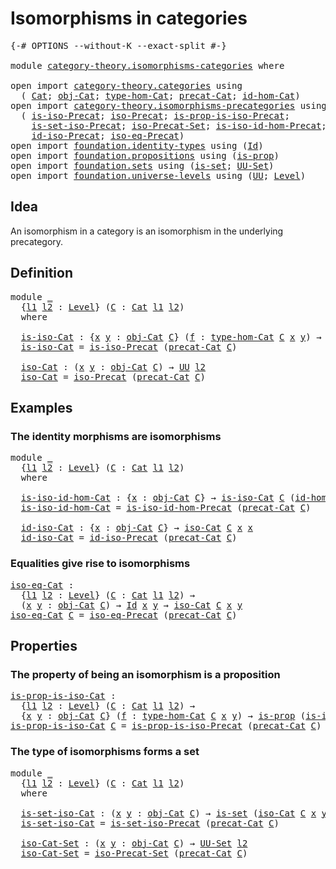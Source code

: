 # Isomorphisms in categories

<pre class="Agda"><a id="39" class="Symbol">{-#</a> <a id="43" class="Keyword">OPTIONS</a> <a id="51" class="Pragma">--without-K</a> <a id="63" class="Pragma">--exact-split</a> <a id="77" class="Symbol">#-}</a>

<a id="82" class="Keyword">module</a> <a id="89" href="category-theory.isomorphisms-categories.html" class="Module">category-theory.isomorphisms-categories</a> <a id="129" class="Keyword">where</a>

<a id="136" class="Keyword">open</a> <a id="141" class="Keyword">import</a> <a id="148" href="category-theory.categories.html" class="Module">category-theory.categories</a> <a id="175" class="Keyword">using</a>
  <a id="183" class="Symbol">(</a> <a id="185" href="category-theory.categories.html#2099" class="Function">Cat</a><a id="188" class="Symbol">;</a> <a id="190" href="category-theory.categories.html#2299" class="Function">obj-Cat</a><a id="197" class="Symbol">;</a> <a id="199" href="category-theory.categories.html#2429" class="Function">type-hom-Cat</a><a id="211" class="Symbol">;</a> <a id="213" href="category-theory.categories.html#2249" class="Function">precat-Cat</a><a id="223" class="Symbol">;</a> <a id="225" href="category-theory.categories.html#3048" class="Function">id-hom-Cat</a><a id="235" class="Symbol">)</a>
<a id="237" class="Keyword">open</a> <a id="242" class="Keyword">import</a> <a id="249" href="category-theory.isomorphisms-precategories.html" class="Module">category-theory.isomorphisms-precategories</a> <a id="292" class="Keyword">using</a>
  <a id="300" class="Symbol">(</a> <a id="302" href="category-theory.isomorphisms-precategories.html#1339" class="Function">is-iso-Precat</a><a id="315" class="Symbol">;</a> <a id="317" href="category-theory.isomorphisms-precategories.html#3057" class="Function">iso-Precat</a><a id="327" class="Symbol">;</a> <a id="329" href="category-theory.isomorphisms-precategories.html#2511" class="Function">is-prop-is-iso-Precat</a><a id="350" class="Symbol">;</a>
    <a id="356" href="category-theory.isomorphisms-precategories.html#6041" class="Function">is-set-iso-Precat</a><a id="373" class="Symbol">;</a> <a id="375" href="category-theory.isomorphisms-precategories.html#6238" class="Function">iso-Precat-Set</a><a id="389" class="Symbol">;</a> <a id="391" href="category-theory.isomorphisms-precategories.html#4425" class="Function">is-iso-id-hom-Precat</a><a id="411" class="Symbol">;</a>
    <a id="417" href="category-theory.isomorphisms-precategories.html#4737" class="Function">id-iso-Precat</a><a id="430" class="Symbol">;</a> <a id="432" href="category-theory.isomorphisms-precategories.html#5178" class="Function">iso-eq-Precat</a><a id="445" class="Symbol">)</a>
<a id="447" class="Keyword">open</a> <a id="452" class="Keyword">import</a> <a id="459" href="foundation.identity-types.html" class="Module">foundation.identity-types</a> <a id="485" class="Keyword">using</a> <a id="491" class="Symbol">(</a><a id="492" href="foundation-core.identity-types.html#1754" class="Datatype">Id</a><a id="494" class="Symbol">)</a>
<a id="496" class="Keyword">open</a> <a id="501" class="Keyword">import</a> <a id="508" href="foundation.propositions.html" class="Module">foundation.propositions</a> <a id="532" class="Keyword">using</a> <a id="538" class="Symbol">(</a><a id="539" href="foundation-core.propositions.html#1296" class="Function">is-prop</a><a id="546" class="Symbol">)</a>
<a id="548" class="Keyword">open</a> <a id="553" class="Keyword">import</a> <a id="560" href="foundation.sets.html" class="Module">foundation.sets</a> <a id="576" class="Keyword">using</a> <a id="582" class="Symbol">(</a><a id="583" href="foundation-core.sets.html#1100" class="Function">is-set</a><a id="589" class="Symbol">;</a> <a id="591" href="foundation-core.sets.html#1177" class="Function">UU-Set</a><a id="597" class="Symbol">)</a>
<a id="599" class="Keyword">open</a> <a id="604" class="Keyword">import</a> <a id="611" href="foundation.universe-levels.html" class="Module">foundation.universe-levels</a> <a id="638" class="Keyword">using</a> <a id="644" class="Symbol">(</a><a id="645" href="foundation-core.universe-levels.html#222" class="Primitive">UU</a><a id="647" class="Symbol">;</a> <a id="649" href="Agda.Primitive.html#597" class="Postulate">Level</a><a id="654" class="Symbol">)</a>
</pre>
## Idea

An isomorphism in a category is an isomorphism in the underlying precategory.

## Definition

<pre class="Agda"><a id="772" class="Keyword">module</a> <a id="779" href="category-theory.isomorphisms-categories.html#779" class="Module">_</a>
  <a id="783" class="Symbol">{</a><a id="784" href="category-theory.isomorphisms-categories.html#784" class="Bound">l1</a> <a id="787" href="category-theory.isomorphisms-categories.html#787" class="Bound">l2</a> <a id="790" class="Symbol">:</a> <a id="792" href="Agda.Primitive.html#597" class="Postulate">Level</a><a id="797" class="Symbol">}</a> <a id="799" class="Symbol">(</a><a id="800" href="category-theory.isomorphisms-categories.html#800" class="Bound">C</a> <a id="802" class="Symbol">:</a> <a id="804" href="category-theory.categories.html#2099" class="Function">Cat</a> <a id="808" href="category-theory.isomorphisms-categories.html#784" class="Bound">l1</a> <a id="811" href="category-theory.isomorphisms-categories.html#787" class="Bound">l2</a><a id="813" class="Symbol">)</a>
  <a id="817" class="Keyword">where</a>

  <a id="826" href="category-theory.isomorphisms-categories.html#826" class="Function">is-iso-Cat</a> <a id="837" class="Symbol">:</a> <a id="839" class="Symbol">{</a><a id="840" href="category-theory.isomorphisms-categories.html#840" class="Bound">x</a> <a id="842" href="category-theory.isomorphisms-categories.html#842" class="Bound">y</a> <a id="844" class="Symbol">:</a> <a id="846" href="category-theory.categories.html#2299" class="Function">obj-Cat</a> <a id="854" href="category-theory.isomorphisms-categories.html#800" class="Bound">C</a><a id="855" class="Symbol">}</a> <a id="857" class="Symbol">(</a><a id="858" href="category-theory.isomorphisms-categories.html#858" class="Bound">f</a> <a id="860" class="Symbol">:</a> <a id="862" href="category-theory.categories.html#2429" class="Function">type-hom-Cat</a> <a id="875" href="category-theory.isomorphisms-categories.html#800" class="Bound">C</a> <a id="877" href="category-theory.isomorphisms-categories.html#840" class="Bound">x</a> <a id="879" href="category-theory.isomorphisms-categories.html#842" class="Bound">y</a><a id="880" class="Symbol">)</a> <a id="882" class="Symbol">→</a> <a id="884" href="foundation-core.universe-levels.html#222" class="Primitive">UU</a> <a id="887" href="category-theory.isomorphisms-categories.html#787" class="Bound">l2</a>
  <a id="892" href="category-theory.isomorphisms-categories.html#826" class="Function">is-iso-Cat</a> <a id="903" class="Symbol">=</a> <a id="905" href="category-theory.isomorphisms-precategories.html#1339" class="Function">is-iso-Precat</a> <a id="919" class="Symbol">(</a><a id="920" href="category-theory.categories.html#2249" class="Function">precat-Cat</a> <a id="931" href="category-theory.isomorphisms-categories.html#800" class="Bound">C</a><a id="932" class="Symbol">)</a>

  <a id="937" href="category-theory.isomorphisms-categories.html#937" class="Function">iso-Cat</a> <a id="945" class="Symbol">:</a> <a id="947" class="Symbol">(</a><a id="948" href="category-theory.isomorphisms-categories.html#948" class="Bound">x</a> <a id="950" href="category-theory.isomorphisms-categories.html#950" class="Bound">y</a> <a id="952" class="Symbol">:</a> <a id="954" href="category-theory.categories.html#2299" class="Function">obj-Cat</a> <a id="962" href="category-theory.isomorphisms-categories.html#800" class="Bound">C</a><a id="963" class="Symbol">)</a> <a id="965" class="Symbol">→</a> <a id="967" href="foundation-core.universe-levels.html#222" class="Primitive">UU</a> <a id="970" href="category-theory.isomorphisms-categories.html#787" class="Bound">l2</a>
  <a id="975" href="category-theory.isomorphisms-categories.html#937" class="Function">iso-Cat</a> <a id="983" class="Symbol">=</a> <a id="985" href="category-theory.isomorphisms-precategories.html#3057" class="Function">iso-Precat</a> <a id="996" class="Symbol">(</a><a id="997" href="category-theory.categories.html#2249" class="Function">precat-Cat</a> <a id="1008" href="category-theory.isomorphisms-categories.html#800" class="Bound">C</a><a id="1009" class="Symbol">)</a>
</pre>
## Examples

### The identity morphisms are isomorphisms

<pre class="Agda"><a id="1082" class="Keyword">module</a> <a id="1089" href="category-theory.isomorphisms-categories.html#1089" class="Module">_</a>
  <a id="1093" class="Symbol">{</a><a id="1094" href="category-theory.isomorphisms-categories.html#1094" class="Bound">l1</a> <a id="1097" href="category-theory.isomorphisms-categories.html#1097" class="Bound">l2</a> <a id="1100" class="Symbol">:</a> <a id="1102" href="Agda.Primitive.html#597" class="Postulate">Level</a><a id="1107" class="Symbol">}</a> <a id="1109" class="Symbol">(</a><a id="1110" href="category-theory.isomorphisms-categories.html#1110" class="Bound">C</a> <a id="1112" class="Symbol">:</a> <a id="1114" href="category-theory.categories.html#2099" class="Function">Cat</a> <a id="1118" href="category-theory.isomorphisms-categories.html#1094" class="Bound">l1</a> <a id="1121" href="category-theory.isomorphisms-categories.html#1097" class="Bound">l2</a><a id="1123" class="Symbol">)</a>
  <a id="1127" class="Keyword">where</a>

  <a id="1136" href="category-theory.isomorphisms-categories.html#1136" class="Function">is-iso-id-hom-Cat</a> <a id="1154" class="Symbol">:</a> <a id="1156" class="Symbol">{</a><a id="1157" href="category-theory.isomorphisms-categories.html#1157" class="Bound">x</a> <a id="1159" class="Symbol">:</a> <a id="1161" href="category-theory.categories.html#2299" class="Function">obj-Cat</a> <a id="1169" href="category-theory.isomorphisms-categories.html#1110" class="Bound">C</a><a id="1170" class="Symbol">}</a> <a id="1172" class="Symbol">→</a> <a id="1174" href="category-theory.isomorphisms-categories.html#826" class="Function">is-iso-Cat</a> <a id="1185" href="category-theory.isomorphisms-categories.html#1110" class="Bound">C</a> <a id="1187" class="Symbol">(</a><a id="1188" href="category-theory.categories.html#3048" class="Function">id-hom-Cat</a> <a id="1199" href="category-theory.isomorphisms-categories.html#1110" class="Bound">C</a> <a id="1201" class="Symbol">{</a><a id="1202" href="category-theory.isomorphisms-categories.html#1157" class="Bound">x</a><a id="1203" class="Symbol">})</a>
  <a id="1208" href="category-theory.isomorphisms-categories.html#1136" class="Function">is-iso-id-hom-Cat</a> <a id="1226" class="Symbol">=</a> <a id="1228" href="category-theory.isomorphisms-precategories.html#4425" class="Function">is-iso-id-hom-Precat</a> <a id="1249" class="Symbol">(</a><a id="1250" href="category-theory.categories.html#2249" class="Function">precat-Cat</a> <a id="1261" href="category-theory.isomorphisms-categories.html#1110" class="Bound">C</a><a id="1262" class="Symbol">)</a>

  <a id="1267" href="category-theory.isomorphisms-categories.html#1267" class="Function">id-iso-Cat</a> <a id="1278" class="Symbol">:</a> <a id="1280" class="Symbol">{</a><a id="1281" href="category-theory.isomorphisms-categories.html#1281" class="Bound">x</a> <a id="1283" class="Symbol">:</a> <a id="1285" href="category-theory.categories.html#2299" class="Function">obj-Cat</a> <a id="1293" href="category-theory.isomorphisms-categories.html#1110" class="Bound">C</a><a id="1294" class="Symbol">}</a> <a id="1296" class="Symbol">→</a> <a id="1298" href="category-theory.isomorphisms-categories.html#937" class="Function">iso-Cat</a> <a id="1306" href="category-theory.isomorphisms-categories.html#1110" class="Bound">C</a> <a id="1308" href="category-theory.isomorphisms-categories.html#1281" class="Bound">x</a> <a id="1310" href="category-theory.isomorphisms-categories.html#1281" class="Bound">x</a>
  <a id="1314" href="category-theory.isomorphisms-categories.html#1267" class="Function">id-iso-Cat</a> <a id="1325" class="Symbol">=</a> <a id="1327" href="category-theory.isomorphisms-precategories.html#4737" class="Function">id-iso-Precat</a> <a id="1341" class="Symbol">(</a><a id="1342" href="category-theory.categories.html#2249" class="Function">precat-Cat</a> <a id="1353" href="category-theory.isomorphisms-categories.html#1110" class="Bound">C</a><a id="1354" class="Symbol">)</a>
</pre>
### Equalities give rise to isomorphisms

<pre class="Agda"><a id="iso-eq-Cat"></a><a id="1411" href="category-theory.isomorphisms-categories.html#1411" class="Function">iso-eq-Cat</a> <a id="1422" class="Symbol">:</a>
  <a id="1426" class="Symbol">{</a><a id="1427" href="category-theory.isomorphisms-categories.html#1427" class="Bound">l1</a> <a id="1430" href="category-theory.isomorphisms-categories.html#1430" class="Bound">l2</a> <a id="1433" class="Symbol">:</a> <a id="1435" href="Agda.Primitive.html#597" class="Postulate">Level</a><a id="1440" class="Symbol">}</a> <a id="1442" class="Symbol">(</a><a id="1443" href="category-theory.isomorphisms-categories.html#1443" class="Bound">C</a> <a id="1445" class="Symbol">:</a> <a id="1447" href="category-theory.categories.html#2099" class="Function">Cat</a> <a id="1451" href="category-theory.isomorphisms-categories.html#1427" class="Bound">l1</a> <a id="1454" href="category-theory.isomorphisms-categories.html#1430" class="Bound">l2</a><a id="1456" class="Symbol">)</a> <a id="1458" class="Symbol">→</a>
  <a id="1462" class="Symbol">(</a><a id="1463" href="category-theory.isomorphisms-categories.html#1463" class="Bound">x</a> <a id="1465" href="category-theory.isomorphisms-categories.html#1465" class="Bound">y</a> <a id="1467" class="Symbol">:</a> <a id="1469" href="category-theory.categories.html#2299" class="Function">obj-Cat</a> <a id="1477" href="category-theory.isomorphisms-categories.html#1443" class="Bound">C</a><a id="1478" class="Symbol">)</a> <a id="1480" class="Symbol">→</a> <a id="1482" href="foundation-core.identity-types.html#1754" class="Datatype">Id</a> <a id="1485" href="category-theory.isomorphisms-categories.html#1463" class="Bound">x</a> <a id="1487" href="category-theory.isomorphisms-categories.html#1465" class="Bound">y</a> <a id="1489" class="Symbol">→</a> <a id="1491" href="category-theory.isomorphisms-categories.html#937" class="Function">iso-Cat</a> <a id="1499" href="category-theory.isomorphisms-categories.html#1443" class="Bound">C</a> <a id="1501" href="category-theory.isomorphisms-categories.html#1463" class="Bound">x</a> <a id="1503" href="category-theory.isomorphisms-categories.html#1465" class="Bound">y</a>
<a id="1505" href="category-theory.isomorphisms-categories.html#1411" class="Function">iso-eq-Cat</a> <a id="1516" href="category-theory.isomorphisms-categories.html#1516" class="Bound">C</a> <a id="1518" class="Symbol">=</a> <a id="1520" href="category-theory.isomorphisms-precategories.html#5178" class="Function">iso-eq-Precat</a> <a id="1534" class="Symbol">(</a><a id="1535" href="category-theory.categories.html#2249" class="Function">precat-Cat</a> <a id="1546" href="category-theory.isomorphisms-categories.html#1516" class="Bound">C</a><a id="1547" class="Symbol">)</a>
</pre>
## Properties

### The property of being an isomorphism is a proposition

<pre class="Agda"><a id="is-prop-is-iso-Cat"></a><a id="1636" href="category-theory.isomorphisms-categories.html#1636" class="Function">is-prop-is-iso-Cat</a> <a id="1655" class="Symbol">:</a>
  <a id="1659" class="Symbol">{</a><a id="1660" href="category-theory.isomorphisms-categories.html#1660" class="Bound">l1</a> <a id="1663" href="category-theory.isomorphisms-categories.html#1663" class="Bound">l2</a> <a id="1666" class="Symbol">:</a> <a id="1668" href="Agda.Primitive.html#597" class="Postulate">Level</a><a id="1673" class="Symbol">}</a> <a id="1675" class="Symbol">(</a><a id="1676" href="category-theory.isomorphisms-categories.html#1676" class="Bound">C</a> <a id="1678" class="Symbol">:</a> <a id="1680" href="category-theory.categories.html#2099" class="Function">Cat</a> <a id="1684" href="category-theory.isomorphisms-categories.html#1660" class="Bound">l1</a> <a id="1687" href="category-theory.isomorphisms-categories.html#1663" class="Bound">l2</a><a id="1689" class="Symbol">)</a> <a id="1691" class="Symbol">→</a>
  <a id="1695" class="Symbol">{</a><a id="1696" href="category-theory.isomorphisms-categories.html#1696" class="Bound">x</a> <a id="1698" href="category-theory.isomorphisms-categories.html#1698" class="Bound">y</a> <a id="1700" class="Symbol">:</a> <a id="1702" href="category-theory.categories.html#2299" class="Function">obj-Cat</a> <a id="1710" href="category-theory.isomorphisms-categories.html#1676" class="Bound">C</a><a id="1711" class="Symbol">}</a> <a id="1713" class="Symbol">(</a><a id="1714" href="category-theory.isomorphisms-categories.html#1714" class="Bound">f</a> <a id="1716" class="Symbol">:</a> <a id="1718" href="category-theory.categories.html#2429" class="Function">type-hom-Cat</a> <a id="1731" href="category-theory.isomorphisms-categories.html#1676" class="Bound">C</a> <a id="1733" href="category-theory.isomorphisms-categories.html#1696" class="Bound">x</a> <a id="1735" href="category-theory.isomorphisms-categories.html#1698" class="Bound">y</a><a id="1736" class="Symbol">)</a> <a id="1738" class="Symbol">→</a> <a id="1740" href="foundation-core.propositions.html#1296" class="Function">is-prop</a> <a id="1748" class="Symbol">(</a><a id="1749" href="category-theory.isomorphisms-categories.html#826" class="Function">is-iso-Cat</a> <a id="1760" href="category-theory.isomorphisms-categories.html#1676" class="Bound">C</a> <a id="1762" href="category-theory.isomorphisms-categories.html#1714" class="Bound">f</a><a id="1763" class="Symbol">)</a>
<a id="1765" href="category-theory.isomorphisms-categories.html#1636" class="Function">is-prop-is-iso-Cat</a> <a id="1784" href="category-theory.isomorphisms-categories.html#1784" class="Bound">C</a> <a id="1786" class="Symbol">=</a> <a id="1788" href="category-theory.isomorphisms-precategories.html#2511" class="Function">is-prop-is-iso-Precat</a> <a id="1810" class="Symbol">(</a><a id="1811" href="category-theory.categories.html#2249" class="Function">precat-Cat</a> <a id="1822" href="category-theory.isomorphisms-categories.html#1784" class="Bound">C</a><a id="1823" class="Symbol">)</a>
</pre>
### The type of isomorphisms forms a set

<pre class="Agda"><a id="1880" class="Keyword">module</a> <a id="1887" href="category-theory.isomorphisms-categories.html#1887" class="Module">_</a>
  <a id="1891" class="Symbol">{</a><a id="1892" href="category-theory.isomorphisms-categories.html#1892" class="Bound">l1</a> <a id="1895" href="category-theory.isomorphisms-categories.html#1895" class="Bound">l2</a> <a id="1898" class="Symbol">:</a> <a id="1900" href="Agda.Primitive.html#597" class="Postulate">Level</a><a id="1905" class="Symbol">}</a> <a id="1907" class="Symbol">(</a><a id="1908" href="category-theory.isomorphisms-categories.html#1908" class="Bound">C</a> <a id="1910" class="Symbol">:</a> <a id="1912" href="category-theory.categories.html#2099" class="Function">Cat</a> <a id="1916" href="category-theory.isomorphisms-categories.html#1892" class="Bound">l1</a> <a id="1919" href="category-theory.isomorphisms-categories.html#1895" class="Bound">l2</a><a id="1921" class="Symbol">)</a>
  <a id="1925" class="Keyword">where</a>

  <a id="1934" href="category-theory.isomorphisms-categories.html#1934" class="Function">is-set-iso-Cat</a> <a id="1949" class="Symbol">:</a> <a id="1951" class="Symbol">(</a><a id="1952" href="category-theory.isomorphisms-categories.html#1952" class="Bound">x</a> <a id="1954" href="category-theory.isomorphisms-categories.html#1954" class="Bound">y</a> <a id="1956" class="Symbol">:</a> <a id="1958" href="category-theory.categories.html#2299" class="Function">obj-Cat</a> <a id="1966" href="category-theory.isomorphisms-categories.html#1908" class="Bound">C</a><a id="1967" class="Symbol">)</a> <a id="1969" class="Symbol">→</a> <a id="1971" href="foundation-core.sets.html#1100" class="Function">is-set</a> <a id="1978" class="Symbol">(</a><a id="1979" href="category-theory.isomorphisms-categories.html#937" class="Function">iso-Cat</a> <a id="1987" href="category-theory.isomorphisms-categories.html#1908" class="Bound">C</a> <a id="1989" href="category-theory.isomorphisms-categories.html#1952" class="Bound">x</a> <a id="1991" href="category-theory.isomorphisms-categories.html#1954" class="Bound">y</a><a id="1992" class="Symbol">)</a>
  <a id="1996" href="category-theory.isomorphisms-categories.html#1934" class="Function">is-set-iso-Cat</a> <a id="2011" class="Symbol">=</a> <a id="2013" href="category-theory.isomorphisms-precategories.html#6041" class="Function">is-set-iso-Precat</a> <a id="2031" class="Symbol">(</a><a id="2032" href="category-theory.categories.html#2249" class="Function">precat-Cat</a> <a id="2043" href="category-theory.isomorphisms-categories.html#1908" class="Bound">C</a><a id="2044" class="Symbol">)</a>

  <a id="2049" href="category-theory.isomorphisms-categories.html#2049" class="Function">iso-Cat-Set</a> <a id="2061" class="Symbol">:</a> <a id="2063" class="Symbol">(</a><a id="2064" href="category-theory.isomorphisms-categories.html#2064" class="Bound">x</a> <a id="2066" href="category-theory.isomorphisms-categories.html#2066" class="Bound">y</a> <a id="2068" class="Symbol">:</a> <a id="2070" href="category-theory.categories.html#2299" class="Function">obj-Cat</a> <a id="2078" href="category-theory.isomorphisms-categories.html#1908" class="Bound">C</a><a id="2079" class="Symbol">)</a> <a id="2081" class="Symbol">→</a> <a id="2083" href="foundation-core.sets.html#1177" class="Function">UU-Set</a> <a id="2090" href="category-theory.isomorphisms-categories.html#1895" class="Bound">l2</a>
  <a id="2095" href="category-theory.isomorphisms-categories.html#2049" class="Function">iso-Cat-Set</a> <a id="2107" class="Symbol">=</a> <a id="2109" href="category-theory.isomorphisms-precategories.html#6238" class="Function">iso-Precat-Set</a> <a id="2124" class="Symbol">(</a><a id="2125" href="category-theory.categories.html#2249" class="Function">precat-Cat</a> <a id="2136" href="category-theory.isomorphisms-categories.html#1908" class="Bound">C</a><a id="2137" class="Symbol">)</a>
</pre>